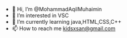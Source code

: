 - 👋 Hi, I’m @MohammadAqilMuhaimin
- 👀 I’m interested in VSC
- 🌱 I’m currently learning java,HTML,CSS,C++
- 📫 How to reach me kidsxsan@gmail.com

<!---
MohammadAqilMuhaimin/MohammadAqilMuhaimin is a ✨ special ✨ repository because its `README.md` (this file) appears on your GitHub profile.
You can click the Preview link to take a look at your changes.
--->
